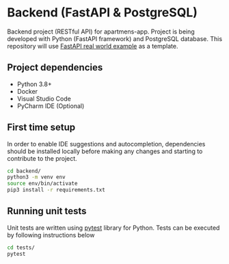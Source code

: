 # Backend (FastAPI & PostgreSQL)

Backend project (RESTful API) for apartmens-app. Project is being developed with Python (FastAPI framework) and PostgreSQL database.
This repository will use [FastAPI real world example](https://github.com/nsidnev/fastapi-realworld-example-app) as a template.

## Project dependencies

- Python 3.8+
- Docker
- Visual Studio Code
- PyCharm IDE (Optional)

## First time setup

In order to enable IDE suggestions and autocompletion, dependencies should be installed locally before making any changes and starting to contribute to the project.

```bash
cd backend/
python3 -m venv env
source env/bin/activate
pip3 install -r requirements.txt
```

## Running unit tests

Unit tests are written using [pytest](https://docs.pytest.org/en/stable/) library for Python. Tests can be executed by following instructions below

```bash
cd tests/
pytest
```
